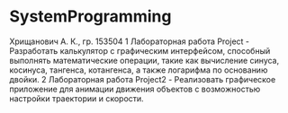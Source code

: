 # SystemProgramming
Хрищанович А. К., гр. 153504
1 Лабораторная работа Project - Разработать калькулятор с графическим интерфейсом, способный выполнять математические операции, такие как вычисление синуса, косинуса, тангенса, котангенса, а также логарифма по основанию двойки.
2 Лабораторная работа Project2 - Реализовать графическое приложение для анимации движения объектов с возможностью настройки траектории и скорости.
